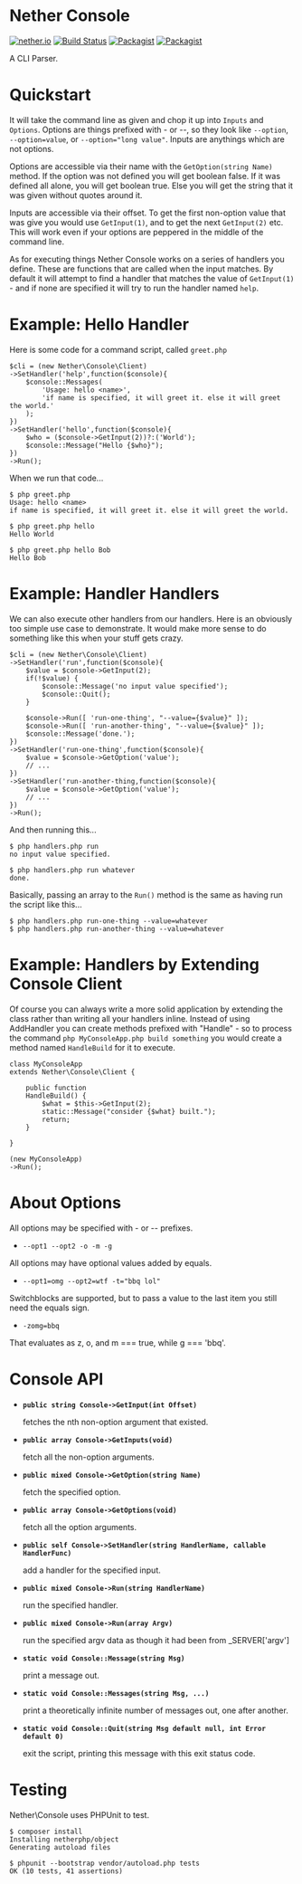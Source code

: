 # Nether Console

[![nether.io](https://img.shields.io/badge/nether-console-C661D2.svg)](http://nether.io/) [![Build Status](https://travis-ci.org/netherphp/console.svg)](https://travis-ci.org/netherphp/console)  [![Packagist](https://img.shields.io/packagist/v/netherphp/console.svg)](https://packagist.org/packages/netherphp/console) [![Packagist](https://img.shields.io/packagist/dt/netherphp/console.svg)](https://packagist.org/packages/netherphp/console)

A CLI Parser.



# Quickstart

It will take the command line as given and chop it up into `Inputs` and
`Options`. Options are things prefixed with - or --, so they look like
`--option`, `--option=value`, or `--option="long value"`. Inputs are
anythings which are not options.

Options are accessible via their name with the `GetOption(string Name)`
method. If the option was not defined you will get boolean false. If it
was defined all alone, you will get boolean true. Else you will get the
string that it was given without quotes around it.

Inputs are accessible via their offset. To get the first non-option
value that was give you would use `GetInput(1)`, and to get the next
`GetInput(2)` etc. This will work even if your options are peppered in the
middle of the command line.

As for executing things Nether Console works on a series of handlers you
define. These are functions that are called when the input matches. By
default it will attempt to find a handler that matches the value of
`GetInput(1)` - and if none are specified it will try to run the handler
named `help`.



# Example: Hello Handler

Here is some code for a command script, called `greet.php`

	$cli = (new Nether\Console\Client)
	->SetHandler('help',function($console){
		$console::Messages(
			'Usage: hello <name>',
			'if name is specified, it will greet it. else it will greet the world.'
		);
	})
	->SetHandler('hello',function($console){
		$who = ($console->GetInput(2))?:('World');
		$console::Message("Hello {$who}");
	})
	->Run();

When we run that code...

	$ php greet.php
	Usage: hello <name>
	if name is specified, it will greet it. else it will greet the world.

	$ php greet.php hello
	Hello World

	$ php greet.php hello Bob
	Hello Bob



# Example: Handler Handlers

We can also execute other handlers from our handlers. Here is an obviously
too simple use case to demonstrate. It would make more sense to do something
like this when your stuff gets crazy.

	$cli = (new Nether\Console\Client)
	->SetHandler('run',function($console){
		$value = $console->GetInput(2);
		if(!$value) {
			$console::Message('no input value specified');
			$console::Quit();
		}

		$console->Run([ 'run-one-thing', "--value={$value}" ]);
		$console->Run([ 'run-another-thing', "--value={$value}" ]);
		$console::Message('done.');
	})
	->SetHandler('run-one-thing',function($console){
		$value = $console->GetOption('value');
		// ...
	})
	->SetHandler('run-another-thing,function($console){
		$value = $console->GetOption('value');
		// ...
	})
	->Run();

And then running this...

	$ php handlers.php run
	no input value specified.

	$ php handlers.php run whatever
	done.

Basically, passing an array to the `Run()` method is the same as having run
the script like this...

	$ php handlers.php run-one-thing --value=whatever
	$ php handlers.php run-another-thing --value=whatever



# Example: Handlers by Extending Console Client

Of course you can always write a more solid application by extending the class
rather than writing all your handlers inline. Instead of using AddHandler you
can create methods prefixed with "Handle" - so to process the command
`php MyConsoleApp.php build something` you would create a method named
`HandleBuild` for it to execute.

	class MyConsoleApp
	extends Nether\Console\Client {

		public function
		HandleBuild() {
			$what = $this->GetInput(2);
			static::Message("consider {$what} built.");
			return;
		}

	}

	(new MyConsoleApp)
	->Run();


# About Options

All options may be specified with - or -- prefixes.

* `--opt1 --opt2 -o -m -g`

All options may have optional values added by equals.

* `--opt1=omg --opt2=wtf -t="bbq lol"`

Switchblocks are supported, but to pass a value to the last item you still
need the equals sign.

* `-zomg=bbq`

That evaluates as z, o, and m === true, while g === 'bbq'.


# Console API

* **`public string Console->GetInput(int Offset)`**

  fetches the nth non-option argument that existed.

* **`public array Console->GetInputs(void)`**

  fetch all the non-option arguments.

* **`public mixed Console->GetOption(string Name)`**

  fetch the specified option.

* **`public array Console->GetOptions(void)`**

  fetch all the option arguments.

* **`public self Console->SetHandler(string HandlerName, callable HandlerFunc)`**

  add a handler for the specified input.

* **`public mixed Console->Run(string HandlerName)`**

  run the specified handler.

* **`public mixed Console->Run(array Argv)`**

  run the specified argv data as though it had been from _SERVER['argv']

* **`static void Console::Message(string Msg)`**

  print a message out.

* **`static void Console::Messages(string Msg, ...)`**

  print a theoretically infinite number of messages out, one after another.

* **`static void Console::Quit(string Msg default null, int Error default 0)`**

  exit the script, printing this message with this exit status code.



# Testing

Nether\Console uses PHPUnit to test.

	$ composer install
	Installing netherphp/object
	Generating autoload files

	$ phpunit --bootstrap vendor/autoload.php tests
	OK (10 tests, 41 assertions)

